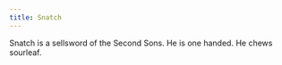 ```yaml
---
title: Snatch
---
```


Snatch is a sellsword of the Second Sons. He is one handed. He chews sourleaf.


